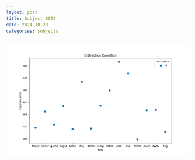 ```yaml
---
layout: post
title: Subject 8004
date: 2024-10-28
categories: subjects
---
```


![](data/8004/run-27/8004_rt_acc_fuzzy_delay.png)
